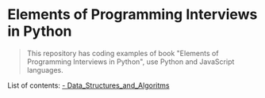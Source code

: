 # Elements of Programming Interviews in Python #
> This repository has coding examples of book "Elements of Programming Interviews in Python", use Python and JavaScript languages.

List of contents:
[- Data_Structures_and_Algoritms](https://github.com/maxProMax/elementsOfProgrammingInterviewsinPython-JavaScript/tree/master/Part_II/Data_Structures_and_Algoritms)
